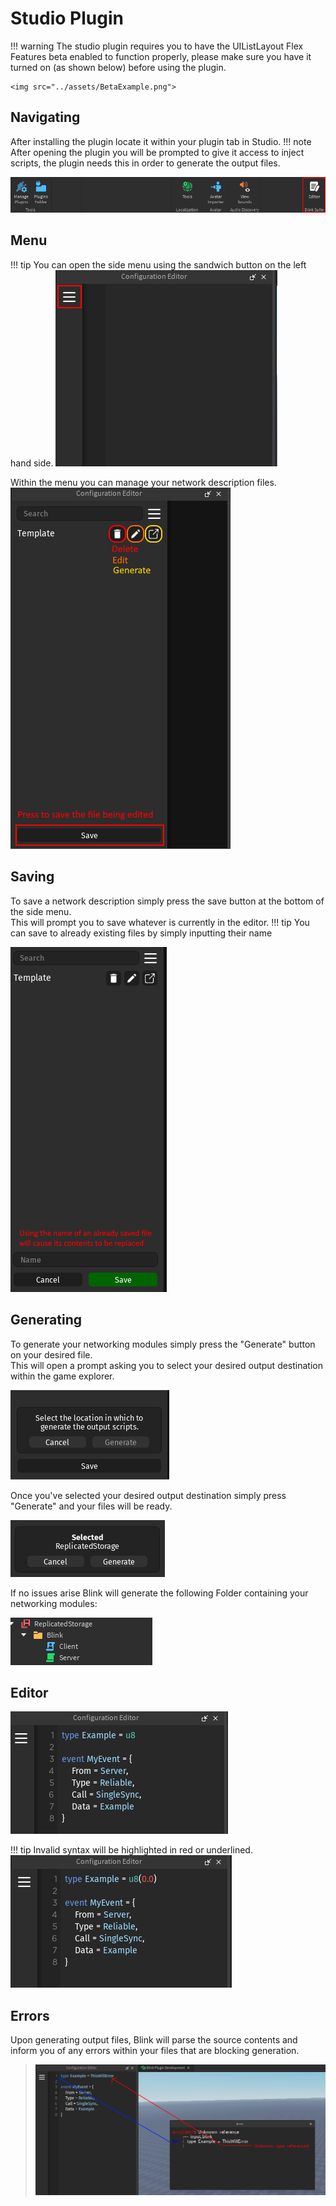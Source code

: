 # Studio Plugin
!!! warning
    The studio plugin requires you to have the UIListLayout Flex Features beta enabled to function properly, please make sure you have it turned on (as shown below) before using the plugin.

    <img src="../assets/BetaExample.png"> 
## Navigating
After installing the plugin locate it within your plugin tab in Studio.
!!! note
    After opening the plugin you will be prompted to give it access to inject scripts, the plugin needs this in order to generate the output files.  

<img src="../assets/plugin/Locate.png">

## Menu
!!! tip
    You can open the side menu using the sandwich button on the left hand side.
<img src="../assets/plugin/Menu.png">  

Within the menu you can manage your network description files.
<img src="../assets/plugin/Navigation.png">  

## Saving
To save a network description simply press the save button at the bottom of the side menu.   
This will prompt you to save whatever is currently in the editor.
!!! tip
    You can save to already existing files by simply inputting their name

<img src="../assets/plugin/Save.png">  

## Generating
To generate your networking modules simply press the "Generate" button on your desired file.  
This will open a prompt asking you to select your desired output destination within the game explorer.  

<img src="../assets/plugin/Generate.png"> 

Once you've selected your desired output destination simply press "Generate" and your files will be ready.  

<img src="../assets/plugin/GenerateSelected.png"> 

If no issues arise Blink will generate the following Folder containing your networking modules:  

<img src="../assets/plugin/Output.png"> 

## Editor
<img src="../assets/plugin/Editor.png">  
   
!!! tip
    Invalid syntax will be highlighted in red or underlined.  
    <img src="../assets/plugin/Invalid.png">

## Errors
Upon generating output files, Blink will parse the source contents and inform you of any errors within your files that are blocking generation.  

> <img src="../assets/plugin/Error.png">